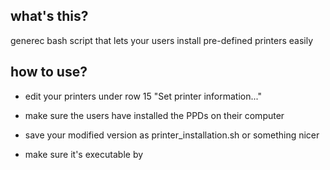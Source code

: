 what's this?
-------------------
generec bash script that lets your users install pre-defined printers easily


how to use?
-------------------
- edit your printers under row 15 "Set printer information..." 
- make sure the users have installed the PPDs on their computer

- save your modified version as printer_installation.sh or something nicer
- make sure it's executable by
